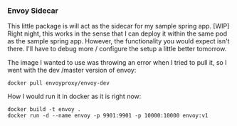 ### Envoy Sidecar

This little package is will act as the sidecar for my sample spring app. [WIP] Right night, this works in the sense that
I can deploy it within the same pod as the sample spring app. However, the functionality you would expect isn't there. 
I'll have to debug more / configure the setup a little better tomorrow.

The image I wanted to use was throwing an error when I tried to pull it, so I went with the dev /master version of envoy:
```shell script
docker pull envoyproxy/envoy-dev
```

How I would run it in docker as it is right now:
```shell script
docker build -t envoy .
docker run -d --name envoy -p 9901:9901 -p 10000:10000 envoy:v1
```

